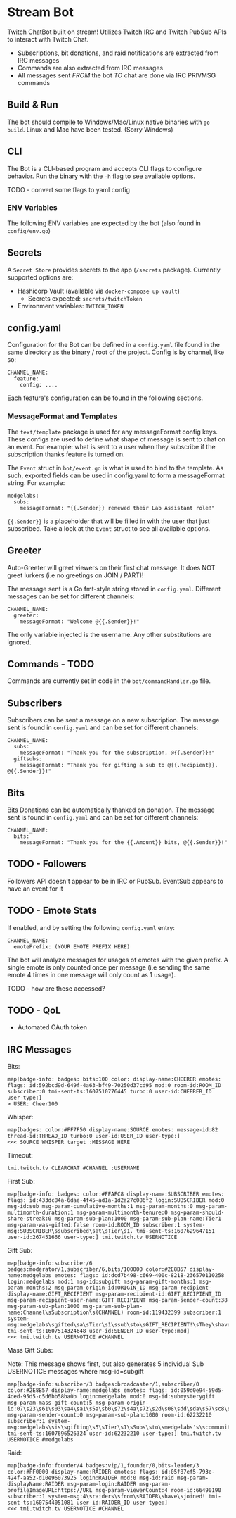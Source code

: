 # Stream Bot

Twitch ChatBot built on stream! Utilizes Twitch IRC and Twitch PubSub APIs to
interact with Twitch Chat.

* Subscriptions, bit donations, and raid notifications are extracted from IRC messages
* Commands are also extracted from IRC messages
* All messages sent _FROM_ the bot _TO_ chat are done via IRC PRIVMSG commands

## Build & Run

The bot should compile to Windows/Mac/Linux native binaries with `go build`.
Linux and Mac have been tested. (Sorry Windows)

## CLI

The Bot is a CLI-based program and accepts CLI flags to configure behavior. Run the
binary with the `-h` flag to see available options.

TODO - convert some flags to yaml config

### ENV Variables

The following ENV variables are expected by the bot (also found in `config/env.go`)

## Secrets

A `Secret Store` provides secrets to the app (`/secrets` package). Currently supported options
are:

* Hashicorp Vault (available via `docker-compose up vault`)
  * Secrets expected: `secrets/twitchToken`
* Environment variables: `TWITCH_TOKEN`

## config.yaml

Configuration for the Bot can be defined in a `config.yaml` file found in the same directory
as the binary / root of the project. Config is by channel, like so:

```
CHANNEL_NAME:
  feature:
    config: ....
```

Each feature's configuration can be found in the following sections.

### MessageFormat and Templates

The `text/template` package is used for any messageFormat config keys. These configs are used
to define what shape of message is sent to chat on an event. For example: what is sent
to a user when they subscribe if the subscription thanks feature is turned on.

The `Event` struct in `bot/event.go` is what is used to bind to the template. As such, exported
fields can be used in config.yaml to form a messageFormat string. For example:

```
medgelabs:
  subs:
    messageFormat: "{{.Sender}} renewed their Lab Assistant role!"
```

`{{.Sender}}` is a placeholder that will be filled in with the user that just subscribed. Take
a look at the `Event` struct to see all available options.

## Greeter

Auto-Greeter will greet viewers on their first chat message. It does NOT greet
lurkers (i.e no greetings on JOIN / PART)!

The message sent is a Go fmt-style string stored in `config.yaml`. Different messages
can be set for different channels:

```
CHANNEL_NAME:
  greeter:
    messageFormat: "Welcome @{{.Sender}}!"
```

The only variable injected is the username. Any other substitutions are ignored.

## Commands - TODO

Commands are currently set in code in the `bot/commandHandler.go` file.

## Subscribers

Subscribers can be sent a message on a new subscription. The message sent is
found in `config.yaml` and can be set for different channels:

```
CHANNEL_NAME:
  subs:
    messageFormat: "Thank you for the subscription, @{{.Sender}}!"
  giftsubs:
    messageFormat: "Thank you for gifting a sub to @{{.Recipient}}, @{{.Sender}}!"
```

## Bits

Bits Donations can be automatically thanked on donation. The message sent is
found in `config.yaml` and can be set for different channels:

```
CHANNEL_NAME:
  bits:
    messageFormat: "Thank you for the {{.Amount}} bits, @{{.Sender}}!"
```

## TODO - Followers

Followers API doesn't appear to be in IRC or PubSub.
EventSub appears to have an event for it

## TODO - Emote Stats

If enabled, and by setting the following `config.yaml` entry:

```
CHANNEL_NAME:
  emotePrefix: (YOUR EMOTE PREFIX HERE)
```

The bot will analyze messages for usages of emotes with the given prefix. A single
emote is only counted once per message (i.e sending the same emote 4 times in one
message will only count as 1 usage).

TODO - how are these accessed?

## TODO - QoL

* Automated OAuth token

## IRC Messages

Bits:

```
map[badge-info: badges: bits:100 color: display-name:CHEERER emotes: flags: id:592bcd9d-649f-4a63-bf49-70250d37cd95 mod:0 room-id:ROOM_ID subscriber:0 tmi-sent-ts:1607510776445 turbo:0 user-id:CHEERER_ID user-type:]
> USER: Cheer100
```

Whisper:

```
map[badges: color:#FF7F50 display-name:SOURCE emotes: message-id:82 thread-id:THREAD_ID turbo:0 user-id:USER_ID user-type:]
<<< SOURCE WHISPER target :MESSAGE HERE
```

Timeout:

```
tmi.twitch.tv CLEARCHAT #CHANNEL :USERNAME
```

First Sub:

```
map[badge-info: badges: color:#FFAFC8 display-name:SUBSCRIBER emotes: flags: id:433dc84a-6dae-4f45-ad1a-1d2a27c086f2 login:SUBSCRIBER mod:0 msg-id:sub msg-param-cumulative-months:1 msg-param-months:0 msg-param-multimonth-duration:1 msg-param-multimonth-tenure:0 msg-param-should-share-streak:0 msg-param-sub-plan:1000 msg-param-sub-plan-name:Tier1 msg-param-was-gifted:false room-id:ROOM_ID subscriber:1 system-msg:SUBSCRIBER\ssubscribed\sat\sTier\s1. tmi-sent-ts:1607629647151 user-id:267451666 user-type:] tmi.twitch.tv USERNOTICE
```

Gift Sub:

```
map[badge-info:subscriber/6 badges:moderator/1,subscriber/6,bits/100000 color:#2E8B57 display-name:medgelabs emotes: flags: id:dcd7b498-c669-400c-8218-236570110258 login:medgelabs mod:1 msg-id:subgift msg-param-gift-months:1 msg-param-months:2 msg-param-origin-id:ORIGIN_ID msg-param-recipient-display-name:GIFT_RECIPIENT msg-param-recipient-id:GIFT_RECIPIENT_ID msg-param-recipient-user-name:GIFT_RECIPIENT msg-param-sender-count:38 msg-param-sub-plan:1000 msg-param-sub-plan-name:Channel\sSubscription\s(CHANNEL) room-id:119432399 subscriber:1 system-msg:medgelabs\sgifted\sa\sTier\s1\ssub\sto\sGIFT_RECIPIENT!\sThey\shave\sgiven\s38\sGift\sSubs\sin\sthe\schannel! tmi-sent-ts:1607514324648 user-id:SENDER_ID user-type:mod]
<<< tmi.twitch.tv USERNOTICE #CHANNEL
```

Mass Gift Subs:

Note: This message shows first, but also generates 5 individual Sub USERNOTICE messages where msg-id=subgift

```
map[badge-info:subscriber/3 badges:broadcaster/1,subscriber/0 color:#2E8B57 display-name:medgelabs emotes: flags: id:059d0e94-59d5-4ded-95d5-c5d6bb58ba0b login:medgelabs mod:0 msg-id:submysterygift msg-param-mass-gift-count:5 msg-param-origin-id:07\s23\s61\s03\sa4\sa1\s5a\sb0\s72\s4a\s72\s2d\s08\sdd\sda\s57\sc8\s24\sf6\s17 msg-param-sender-count:0 msg-param-sub-plan:1000 room-id:62232210 subscriber:1 system-msg:medgelabs\sis\sgifting\s5\sTier\s1\sSubs\sto\smedgelabs's\scommunity! tmi-sent-ts:1607696526324 user-id:62232210 user-type:] tmi.twitch.tv USERNOTICE #medgelabs
```

Raid:

```
map[badge-info:founder/4 badges:vip/1,founder/0,bits-leader/3 color:#FF0000 display-name:RAIDER emotes: flags: id:05f87ef5-793e-424f-aa52-d10e96073925 login:RAIDER mod:0 msg-id:raid msg-param-displayName:RAIDER msg-param-login:RAIDER msg-param-profileImageURL:https://URL msg-param-viewerCount:4 room-id:66490190 subscriber:1 system-msg:4\sraiders\sfrom\sRAIDER\shave\sjoined! tmi-sent-ts:1607544051081 user-id:RAIDER_ID user-type:]
<<< tmi.twitch.tv USERNOTICE #CHANNEL
```
